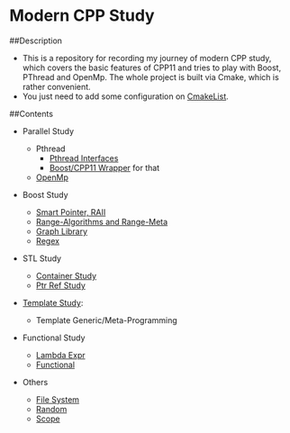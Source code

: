 # Modern CPP Study
##Description
- This is a repository for recording my journey of modern CPP study, which covers the basic features of CPP11 and
tries to play with Boost, PThread and OpenMp. The whole project is built via Cmake, which is rather convenient.     
- You just need to add some configuration on [CmakeList](./CMakeLists.txt).

##Contents
- Parallel Study
    - Pthread
        - [Pthread Interfaces](./ParallelStudy/PthreadStudy)
        - [Boost/CPP11 Wrapper](./ParallelStudy/PthreadStudy/CPP11) for that
    - [OpenMp](./ParallelStudy/OpenMpStudy)

- Boost Study
    - [Smart Pointer, RAII](./BoostStudy/SmartPtr)
    - [Range-Algorithms and Range-Meta](./BoostStudy/RangeMeta)
    - [Graph Library](./BoostStudy/GraphLibrary)
    - [Regex](./BoostStudy/Regex)

- STL Study
    - [Container Study](./STLStudy/ContainerStudy)
    - [Ptr Ref Study](./STLStudy/PtrReferenceStudy)

- [Template Study](./TemplateStudy):
    - Template Generic/Meta-Programming

- Functional Study
    - [Lambda Expr](./FunctionalStudy/LambdaStudy)
    - [Functional](./FunctionalStudy/FunctionalTest)

- Others
    - [File System](./CPPOtherStudy/FileSystemTest)
    - [Random](./CPPOtherStudy/RandomTest)
    - [Scope](./CPPOtherStudy/ScopeTest)

